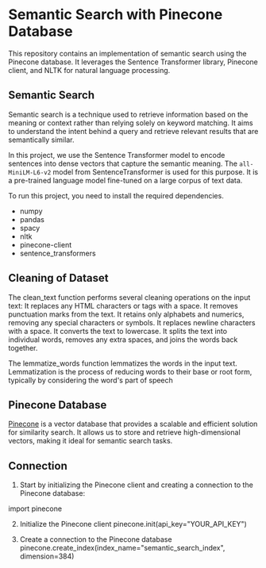 # Semantic Search with Pinecone Database


This repository contains an implementation of semantic search using the Pinecone database. It leverages the Sentence Transformer library, Pinecone client, and NLTK for natural language processing.

## Semantic Search

Semantic search is a technique used to retrieve information based on the meaning or context rather than relying solely on keyword matching. It aims to understand the intent behind a query and retrieve relevant results that are semantically similar.

In this project, we use the Sentence Transformer model to encode sentences into dense vectors that capture the semantic meaning. The `all-MiniLM-L6-v2` model from SentenceTransformer is used for this purpose. It is a pre-trained language model fine-tuned on a large corpus of text data.


To run this project, you need to install the required dependencies. 
- numpy 
- pandas 
- spacy
- nltk
- pinecone-client
- sentence_transformers

## Cleaning of Dataset

The clean_text function performs several cleaning operations on the input text:
It replaces any HTML characters or tags with a space.
It removes punctuation marks from the text.
It retains only alphabets and numerics, removing any special characters or symbols.
It replaces newline characters with a space.
It converts the text to lowercase.
It splits the text into individual words, removes any extra spaces, and joins the words back together.


The lemmatize_words function lemmatizes the words in the input text. Lemmatization is the process of reducing words to their base or root form, typically by considering the word's part of speech


## Pinecone Database

[Pinecone](Pinecone.png) is a vector database that provides a scalable and efficient solution for similarity search. It allows us to store and retrieve high-dimensional vectors, making it ideal for semantic search tasks.



## Connection

1. Start by initializing the Pinecone client and creating a connection to the Pinecone database:

import pinecone

2. Initialize the Pinecone client
pinecone.init(api_key="YOUR_API_KEY")

3. Create a connection to the Pinecone database
pinecone.create_index(index_name="semantic_search_index", dimension=384)







